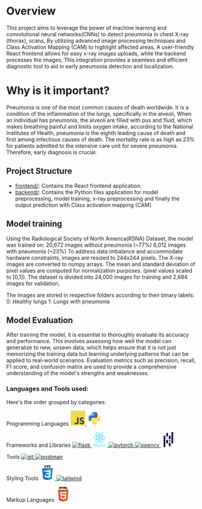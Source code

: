 # Overview
This project aims to leverage the power of machine learning and convolutional neural networks(CNNs) to detect pneumonia in chest X-ray (thorax), scans, By utilizing advanced image processing techniques and Class Activation Mapping (CAM) to highlight affected areas. A user-friendly React frontend allows for easy x-ray images uploads, while the backend processes the images, This integration provides a seamless and efficient diagnostic tool to aid in early pneumonia detection and localization.

# Why is it important?
Pneumonia is one of the most common causes of death worldwide. It is a condition of the inflammation of the lungs, specifically in the alveoli, When an individual has pneumonia, the alveoli are filled with pus and fluid, which makes breathing painful and limits oxygen intake, according to the National Institutes of Health, pneumonia is the eighth leading cause of death and first among infectious causes of death. The mortality rate is as high as 23% for patients admitted to the intensive care unit for severe pneumonia. Therefore, early diagnosis is crucial.


## Project Structure
- [frontend/](frontend/): Contains the React frontend application.
- [backend/](backend/): Contains the Python files application for model preprocessing, model training, x-ray preprocessing and finally the output prediction with Class activation mapping (CAM)


## Model training
Using the Radiological Society of North America(RSNA) Dataset, the model was trained on:
20,672 images without pneumonia (~77%)
6,012 images with pneumonia (~23%)
To address data imbalance and accommodate hardware constraints, images are resized to 244x244 pixels. The X-ray images are converted to numpy arrays. The mean and standard deviation of pixel values are computed for normalization purposes. (pixel values scaled to [0,1]).
The dataset is divided into 24,000 images for training and 2,684 images for validation, 

The images are stored in respective folders according to their binary labels:
0: Healthy lungs
1: Lungs with pneumonia

## Model Evaluation
After training the model, it is essential to thoroughly evaluate its accuracy and performance. This involves assessing how well the model can generalize to new, unseen data, which helps ensure that it is not just memorizing the training data but learning underlying patterns that can be applied to real-world scenarios. Evaluation metrics such as precision, recall, F1 score, and confusion matrix are used to provide a comprehensive understanding of the model's strengths and weaknesses.

<h3 align="left">Languages and Tools used:</h3>

Here's the order grouped by categories:

Programming Languages
<a href="https://developer.mozilla.org/en-US/docs/Web/JavaScript" target="_blank" rel="noreferrer"> 
    <img src="https://raw.githubusercontent.com/devicons/devicon/master/icons/javascript/javascript-original.svg" alt="javascript" width="40" height="40"/> 
</a> 
<a href="https://www.python.org" target="_blank" rel="noreferrer"> 
    <img src="https://raw.githubusercontent.com/devicons/devicon/master/icons/python/python-original.svg" alt="python" width="40" height="40"/> 
</a> 

Frameworks and Libraries
<a href="https://flask.palletsprojects.com/" target="_blank" rel="noreferrer"> 
    <img src="https://www.vectorlogo.zone/logos/pocoo_flask/pocoo_flask-icon.svg" alt="flask" width="40" height="40"/> 
</a> 
<a href="https://reactjs.org/" target="_blank" rel="noreferrer"> 
    <img src="https://raw.githubusercontent.com/devicons/devicon/master/icons/react/react-original-wordmark.svg" alt="react" width="40" height="40"/> 
</a> 
<a href="https://pytorch.org/" target="_blank" rel="noreferrer"> 
    <img src="https://www.vectorlogo.zone/logos/pytorch/pytorch-icon.svg" alt="pytorch" width="40" height="40"/> 
</a> 
<a href="https://opencv.org/" target="_blank" rel="noreferrer"> 
    <img src="https://www.vectorlogo.zone/logos/opencv/opencv-icon.svg" alt="opencv" width="40" height="40"/> 
</a> 
<a href="https://pandas.pydata.org/" target="_blank" rel="noreferrer"> 
    <img src="https://raw.githubusercontent.com/devicons/devicon/2ae2a900d2f041da66e950e4d48052658d850630/icons/pandas/pandas-original.svg" alt="pandas" width="40" height="40"/> 
</a> 

Tools
<a href="https://git-scm.com/" target="_blank" rel="noreferrer"> 
    <img src="https://www.vectorlogo.zone/logos/git-scm/git-scm-icon.svg" alt="git" width="40" height="40"/> 
</a> 
<a href="https://postman.com" target="_blank" rel="noreferrer"> 
    <img src="https://www.vectorlogo.zone/logos/getpostman/getpostman-icon.svg" alt="postman" width="40" height="40"/> 
</a> 

Styling Tools
<a href="https://www.w3schools.com/css/" target="_blank" rel="noreferrer"> 
    <img src="https://raw.githubusercontent.com/devicons/devicon/master/icons/css3/css3-original-wordmark.svg" alt="css3" width="40" height="40"/> 
</a> 
<a href="https://tailwindcss.com/" target="_blank" rel="noreferrer"> 
    <img src="https://www.vectorlogo.zone/logos/tailwindcss/tailwindcss-icon.svg" alt="tailwind" width="40" height="40"/> 
</a> 

Markup Languages
<a href="https://www.w3.org/html/" target="_blank" rel="noreferrer"> 
    <img src="https://raw.githubusercontent.com/devicons/devicon/master/icons/html5/html5-original-wordmark.svg" alt="html5" width="40" height="40"/> 
</a>




